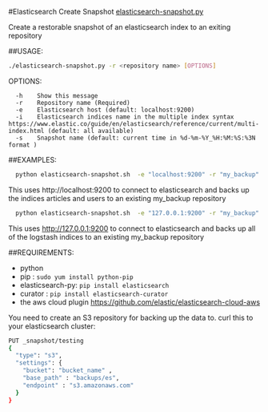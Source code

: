 #Elasticsearch Create Snapshot
[elasticsearch-snapshot.py](https://github.com/o-r-r/elasticsearch-utilty-scripts/blob/master/python/elasticsearch-snapshot.py)

Create a restorable snapshot of an elasticsearch index to an exiting repository

##USAGE: 
``` bash 
./elasticsearch-snapshot.py -r <repository name> [OPTIONS]
```

OPTIONS:
```
  -h    Show this message
  -r    Repository name (Required)
  -e    Elasticsearch host (default: localhost:9200)
  -i    Elasticsearch indices name in the multiple index syntax https://www.elastic.co/guide/en/elasticsearch/reference/current/multi-index.html (default: all available)
  -s    Snapshot name (default: current time in %d-%m-%Y_%H:%M:%S:%3N format )
```
##EXAMPLES:
``` bash 
  python elasticsearch-snapshot.sh  -e "localhost:9200" -r "my_backup" -i "articles,users"
```
  This uses http://localhost:9200 to connect to elasticsearch and backs up the indices articles and users to an existing my_backup repository
  
``` bash 
  python elasticsearch-snapshot.sh  -e "127.0.0.1:9200" -r "my_backup" -i "logstash*"
```

  This uses http://127.0.0.1:9200 to connect to elasticsearch and backs up
  all of the logstash indices to an existing my_backup repository

##REQUIREMENTS:

* python
* pip : ``sudo yum install python-pip``
* elasticsearch-py: ``pip install elasticsearch``
* curator : ``pip install elasticsearch-curator``
* the aws cloud plugin https://github.com/elastic/elasticsearch-cloud-aws

You need to create an S3 repository for backing up the data to.
curl this to your elasticsearch cluster:

``` bash
PUT _snapshot/testing
{
  "type": "s3",
  "settings": {
    "bucket": "bucket_name" ,
    "base_path" : "backups/es",
    "endpoint" : "s3.amazonaws.com"
  }
}
```


